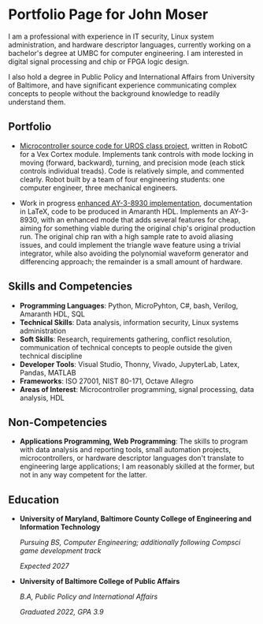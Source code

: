 # Portfolio Page for John Moser

I am a professional with experience in IT security, Linux system administration, and hardware descriptor languages, currently working on a bachelor's degree at UMBC for computer engineering.  I am interested in digital signal processing and chip or FPGA logic design.

I also hold a degree in Public Policy and International Affairs from University of Baltimore, and have significant experience communicating complex concepts to people without the background knowledge to readily understand them.

## Portfolio

* [Microcontroller source code for UROS class project](https://github.com/jrmoserbaltimore/uros2023-firmware), written in RobotC for a Vex Cortex module.  Implements tank controls with mode locking in moving (forward, backward), turning, and precision mode (each stick controls individual treads).  Code is relatively simple, and commented clearly.  Robot built by a team of four engineering students:  one computer engineer, three mechanical engineers.

* Work in progress [enhanced AY-3-8930 implementation](https://github.com/jrmoserbaltimore/harday), documentation in LaTeX, code to be produced in Amaranth HDL.  Implements an AY-3-8930, with an enhanced mode that adds several features for cheap, aiming for something viable during the original chip's original production run.  The original chip ran with a high sample rate to avoid aliasing issues, and could implement the triangle wave feature using a trivial integrator, while also avoiding the polynomial waveform generator and differencing approach; the remainder is a small amount of hardware.

## Skills and Competencies

* **Programming Languages**:  Python, MicroPyhton, C#, bash, Verilog, Amaranth HDL, SQL
* **Technical Skills**:  Data analysis, information security, Linux systems administration
* **Soft Skills**:  Research, requirements gathering, conflict resolution, communication of technical concepts to people outside the given technical discipline
* **Developer Tools**:  Visual Studio, Thonny, Vivado, JupyterLab, Latex, Pandas, MATLAB
* **Frameworks**:  ISO 27001, NIST 80-171, Octave Allegro
* **Areas of Interest**:  Microcontroller programming, signal processing, data analysis, HDL

## Non-Competencies

* **Applications Programming, Web Programming**:  The skills to program with data analysis and reporting tools, small automation projects, microcontrollers, or hardware descriptor languages don't translate to engineering large applications; I am reasonably skilled at the former, but not in any way competent for the latter.

## Education

* **University of Maryland, Baltimore County College of Engineering and Information Technology**
  
  *Pursuing BS, Computer Engineering; additionally following Compsci game development track*

  *Expected 2027*
* **University of Baltimore College of Public Affairs**
  
  *B.A, Public Policy and International Affairs*
  
  *Graduated 2022, GPA 3.9*

